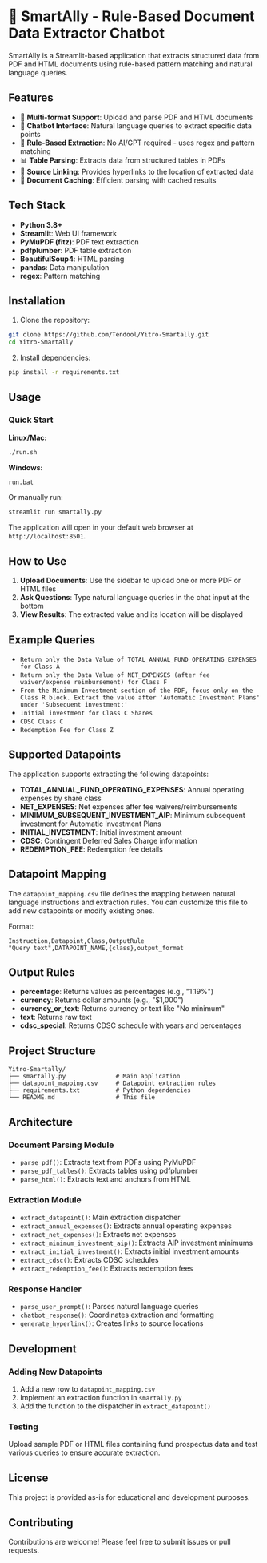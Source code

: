 # 🤖 SmartAlly - Rule-Based Document Data Extractor Chatbot

SmartAlly is a Streamlit-based application that extracts structured data from PDF and HTML documents using rule-based pattern matching and natural language queries.

## Features

- 📄 **Multi-format Support**: Upload and parse PDF and HTML documents
- 🤖 **Chatbot Interface**: Natural language queries to extract specific data points
- 🎯 **Rule-Based Extraction**: No AI/GPT required - uses regex and pattern matching
- 📊 **Table Parsing**: Extracts data from structured tables in PDFs
- 🔗 **Source Linking**: Provides hyperlinks to the location of extracted data
- 💾 **Document Caching**: Efficient parsing with cached results

## Tech Stack

- **Python 3.8+**
- **Streamlit**: Web UI framework
- **PyMuPDF (fitz)**: PDF text extraction
- **pdfplumber**: PDF table extraction
- **BeautifulSoup4**: HTML parsing
- **pandas**: Data manipulation
- **regex**: Pattern matching

## Installation

1. Clone the repository:
```bash
git clone https://github.com/Tendool/Yitro-Smartally.git
cd Yitro-Smartally
```

2. Install dependencies:
```bash
pip install -r requirements.txt
```

## Usage

### Quick Start

**Linux/Mac:**
```bash
./run.sh
```

**Windows:**
```bash
run.bat
```

Or manually run:
```bash
streamlit run smartally.py
```

The application will open in your default web browser at `http://localhost:8501`.

## How to Use

1. **Upload Documents**: Use the sidebar to upload one or more PDF or HTML files
2. **Ask Questions**: Type natural language queries in the chat input at the bottom
3. **View Results**: The extracted value and its location will be displayed

## Example Queries

- `Return only the Data Value of TOTAL_ANNUAL_FUND_OPERATING_EXPENSES for Class A`
- `Return only the Data Value of NET_EXPENSES (after fee waiver/expense reimbursement) for Class F`
- `From the Minimum Investment section of the PDF, focus only on the Class R block. Extract the value after 'Automatic Investment Plans' under 'Subsequent investment:'`
- `Initial investment for Class C Shares`
- `CDSC Class C`
- `Redemption Fee for Class Z`

## Supported Datapoints

The application supports extracting the following datapoints:

- **TOTAL_ANNUAL_FUND_OPERATING_EXPENSES**: Annual operating expenses by share class
- **NET_EXPENSES**: Net expenses after fee waivers/reimbursements
- **MINIMUM_SUBSEQUENT_INVESTMENT_AIP**: Minimum subsequent investment for Automatic Investment Plans
- **INITIAL_INVESTMENT**: Initial investment amount
- **CDSC**: Contingent Deferred Sales Charge information
- **REDEMPTION_FEE**: Redemption fee details

## Datapoint Mapping

The `datapoint_mapping.csv` file defines the mapping between natural language instructions and extraction rules. You can customize this file to add new datapoints or modify existing ones.

Format:
```csv
Instruction,Datapoint,Class,OutputRule
"Query text",DATAPOINT_NAME,{class},output_format
```

## Output Rules

- **percentage**: Returns values as percentages (e.g., "1.19%")
- **currency**: Returns dollar amounts (e.g., "$1,000")
- **currency_or_text**: Returns currency or text like "No minimum"
- **text**: Returns raw text
- **cdsc_special**: Returns CDSC schedule with years and percentages

## Project Structure

```
Yitro-Smartally/
├── smartally.py              # Main application
├── datapoint_mapping.csv     # Datapoint extraction rules
├── requirements.txt          # Python dependencies
└── README.md                 # This file
```

## Architecture

### Document Parsing Module
- `parse_pdf()`: Extracts text from PDFs using PyMuPDF
- `parse_pdf_tables()`: Extracts tables using pdfplumber
- `parse_html()`: Extracts text and anchors from HTML

### Extraction Module
- `extract_datapoint()`: Main extraction dispatcher
- `extract_annual_expenses()`: Extracts annual operating expenses
- `extract_net_expenses()`: Extracts net expenses
- `extract_minimum_investment_aip()`: Extracts AIP investment minimums
- `extract_initial_investment()`: Extracts initial investment amounts
- `extract_cdsc()`: Extracts CDSC schedules
- `extract_redemption_fee()`: Extracts redemption fees

### Response Handler
- `parse_user_prompt()`: Parses natural language queries
- `chatbot_response()`: Coordinates extraction and formatting
- `generate_hyperlink()`: Creates links to source locations

## Development

### Adding New Datapoints

1. Add a new row to `datapoint_mapping.csv`
2. Implement an extraction function in `smartally.py`
3. Add the function to the dispatcher in `extract_datapoint()`

### Testing

Upload sample PDF or HTML files containing fund prospectus data and test various queries to ensure accurate extraction.

## License

This project is provided as-is for educational and development purposes.

## Contributing

Contributions are welcome! Please feel free to submit issues or pull requests.
